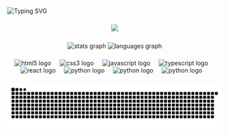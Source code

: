 ###

<img src="https://readme-typing-svg.herokuapp.com?font=Fira+Code&pause=500&center=true&vCenter=true&multiline=true&width=850&height=80&lines=Hi%2C+%F0%9F%91%8B!+My+name+is+Josue+and+I'm+an+student+of+Sciences+and;System's+Engineering%2C%0Afrom+Universidad+de+San+Carlos+de+Guatemala" alt="Typing SVG" />

###


<div align="center">
  <img height="253" src="https://pa1.aminoapps.com/7028/1868704095eb4068270077625427816298a89f8dr1-500-250_hq.gif"  />
</div>

###

<div align="center">
  <img src="https://github-profile-summary-cards.vercel.app/api/cards/stats?username=Josue013&theme=blue_green" height="150" alt="stats graph"  />
  <img src="https://github-profile-summary-cards.vercel.app/api/cards/most-commit-language?username=Josue013&theme=blue_green" height="150" alt="languages graph"  />
</div>

###


###

<div align="center">
  <img src="https://cdn.jsdelivr.net/gh/devicons/devicon/icons/html5/html5-original.svg" height="30" alt="html5 logo"  />
  <img width="12" />
  <img src="https://cdn.jsdelivr.net/gh/devicons/devicon/icons/css3/css3-original.svg" height="30" alt="css3 logo"  />
  <img width="12" />
  <img src="https://cdn.jsdelivr.net/gh/devicons/devicon/icons/javascript/javascript-original.svg" height="30" alt="javascript logo"  />
  <img width="12" />
  <img src="https://cdn.jsdelivr.net/gh/devicons/devicon/icons/typescript/typescript-original.svg" height="30" alt="typescript logo"  />
  <img width="12" />
  <img src="https://cdn.jsdelivr.net/gh/devicons/devicon/icons/react/react-original.svg" height="30" alt="react logo"  />
  <img width="12" />
  <img src="https://cdn.jsdelivr.net/gh/devicons/devicon/icons/python/python-original.svg" height="30" alt="python logo"  />
  <img width="12" />
  <img src="https://cdn.jsdelivr.net/gh/devicons/devicon/icons/cplusplus/cplusplus-original.svg" height="30" alt="python logo"  />
  <img width="12" />
  <img src="https://cdn.jsdelivr.net/gh/devicons/devicon/icons/java/java-original.svg" height="30" alt="python logo"  />
  <img width="12" />

</div>

###

<div align="center">
  <img src="https://raw.githubusercontent.com/Josue013/Josue013/output/snake.svg" alt="Snake animation" />
</div> 


###
